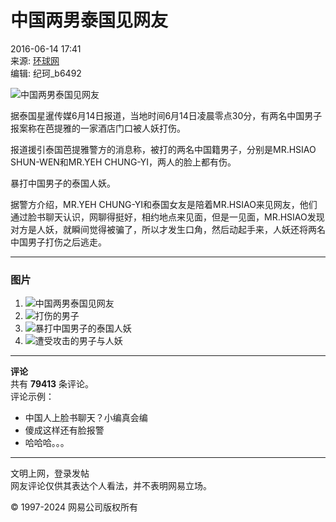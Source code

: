 # 中国两男泰国见网友

2016-06-14 17:41  
来源: [环球网](#)  
编辑: 纪珂_b6492

![中国两男泰国见网友](http://img4.cache.netease.com/photo/0001/2016-06-14/BPHJ4U0800AO0001.jpg)

据泰国星暹传媒6月14日报道，当地时间6月14日凌晨零点30分，有两名中国男子报案称在芭提雅的一家酒店门口被人妖打伤。

报道援引泰国芭提雅警方的消息称，被打的两名中国籍男子，分别是MR.HSIAO SHUN-WEN和MR.YEH CHUNG-YI，两人的脸上都有伤。

暴打中国男子的泰国人妖。

据警方介绍，MR.YEH CHUNG-YI和泰国女友是陪着MR.HSIAO来见网友，他们通过脸书聊天认识，网聊得挺好，相约地点来见面，但是一见面，MR.HSIAO发现对方是人妖，就瞬间觉得被骗了，所以才发生口角，然后动起手来，人妖还将两名中国男子打伤之后逃走。

---

### 图片

1. ![中国两男泰国见网友](http://img4.cache.netease.com/photo/0001/2016-06-14/BPHJ4U0800AO0001.jpg)
2. ![打伤的男子](http://img3.cache.netease.com/photo/0001/2016-06-14/BPHJ4U0900AO0001.jpg)
3. ![暴打中国男子的泰国人妖](http://img4.cache.netease.com/photo/0001/2016-06-14/BPHJ4U0A00AO0001.jpg)
4. ![遭受攻击的男子与人妖](http://img4.cache.netease.com/photo/0001/2016-06-14/BPHJ4U0B00AO0001.jpg)

---

**评论**  
共有 **79413** 条评论。  
评论示例：

- 中国人上脸书聊天？小编真会编
- 傻成这样还有脸报警
- 哈哈哈。。。

---

文明上网，登录发帖  
网友评论仅供其表达个人看法，并不表明网易立场。

© 1997-2024 网易公司版权所有
